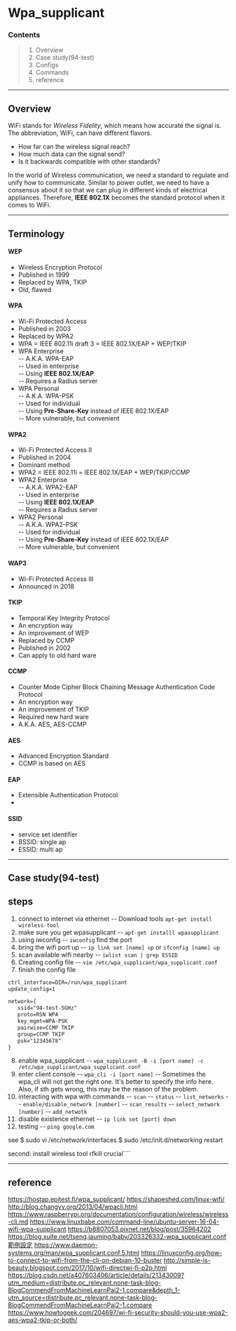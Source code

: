 Wpa_supplicant
==============

### Contents
> 1. Overview
> 2. Case study(94-test) 
> 2. Configs
> 3. Commands 
> 4. reference

********
Overview
--------
WiFi stands for *Wireless Fidelity*, which means how accurate the signal is. The abbreviation, WiFi, can have different flavors.
 - How far can the wireless signal reach?
 - How much data can the signal send?
 - Is it backwards compatible with other standards?  

In the world of Wireless communication, we need a standard to regulate and unify how to communicate. Similar to power outlet, we need to have a consensus about it so that we can plug in different kinds of electrical appliances. Therefore, **IEEE 802.1X** becomes the standard protocol when it comes to WiFi.


***********
Terminology
-----------
#### WEP 
 - Wireless Encryption Protocol
 - Published in 1999
 - Replaced by WPA, TKIP
 - Old, flawed

#### WPA
 -  Wi-Fi Protected Access
 -  Published in 2003
 -  Replaced by WPA2
 -  WPA = IEEE 802.11i draft 3 = IEEE 802.1X/EAP + WEP/TKIP
 -  WPA Enterprise  
 -- A.K.A. WPA-EAP  
 -- Used in enterprise  
 -- Using **IEEE 802.1X/EAP**  
 -- Requires a Radius server  
  - WPA Personal  
 -- A.K.A. WPA-PSK  
 -- Used for individual  
 -- Using **Pre-Share-Key** instead of IEEE 802.1X/EAP  
 -- More vulnerable, but convenient  


#### WPA2
 -  Wi-Fi Protected Access II  
 -  Published in 2004  
 -  Dominant method  
 -  WPA2 = IEEE 802.11i = IEEE 802.1X/EAP + WEP/TKIP/CCMP  
 -  WPA2 Enterprise  
 -- A.K.A. WPA2-EAP  
 -- Used in enterprise  
 -- Using **IEEE 802.1X/EAP**  
 -- Requires a Radius server  
  - WPA2 Personal  
 -- A.K.A. WPA2-PSK  
 -- Used for individual  
 -- Using **Pre-Share-Key** instead of IEEE 802.1X/EAP  
 -- More vulnerable, but convenient  



#### WAP3
 - Wi-Fi Protected Access III 
 - Announced in 2018

#### TKIP
 - Temporal Key Integrity Protocol
 - An encryption way
 - An improvement of WEP
 - Replaced by CCMP
 - Published in 2002
 - Can apply to old hard ware

#### CCMP
 - Counter Mode Cipher Block Chaining Message Authentication Code Protocol 
 - An encryption way
 - An improvement of TKIP
 - Required new hard ware
 - A.K.A. AES, AES-CCMP

#### AES
 -  Advanced Encryption Standard
 -  CCMP is based on AES

#### EAP
 - Extensible Authentication Protocol 
 - 
 
#### SSID
 - service set identifier
 - BSSID: single ap
 - ESSID: multi ap

******************
Case study(94-test)
-------------------

steps
-----
1. connect to internet via ethernet
 -- Download tools `apt-get install wireless-tool`
2. make sure you get wpasupplicant
 -- `apt-get installl wpasupplicant`
3. using iwconfig 
 -- `iwconfig` find the port
4. bring the wifi port up
 -- `ip link set [name] up` or `ifconfig [name] up`
5. scan available wifi nearby
 -- `iwlist scan | grep ESSID`
6. Creating config file
 -- `vim /etc/wpa_supplicant/wpa_supplicant.conf`
7. finish the config file
 ```txt
ctrl_interface=DIR=/run/wpa_supplicant
update_config=1

network={
    ssid="94-test-5GHz"
    proto=RSN WPA
    key_mgmt=WPA-PSK
    pairwise=CCMP TKIP
    group=CCMP TKIP
    psk="12345678"
}
 ```
8. enable wpa_supplicant
 -- `wpa_supplicant -B -i [port name] -c /etc/wpa_supplicant/wpa_supplicant.conf`
9. enter client console
 -- `wpa_cli -i [port name]`
 -- Sometimes the wpa_cli will not get the right one. It's better to specify the info here. Also, if sth gets wrong, this may be the reason of the problem.
10. interacting with wpa with commands
 -- `scan`
 -- `status`
 -- `list_networks` 
 -- `enable/disable_network [number]`
 -- `scan_results`
 -- `select_network [number]`
 -- `add_netwotk`
11. disable existence ethernet
 -- `ip link set [port] down`
12. testing
 -- `ping google.com`

see $ sudo vi /etc/network/interfaces
$ sudo /etc/init.d/networking restart





second: install wireless tool
rfkill crucial````


*********
reference
---------
https://hostap.epitest.fi/wpa_supplicant/
https://shapeshed.com/linux-wifi/
http://blog.changyy.org/2013/04/wpacli.html
https://www.raspberrypi.org/documentation/configuration/wireless/wireless-cli.md
https://www.linuxbabe.com/command-line/ubuntu-server-16-04-wifi-wpa-supplicant
https://b8807053.pixnet.net/blog/post/35964202
https://blog.xuite.net/tseng.jauming/baby/203326332-wpa_supplicant.conf範例設定
https://www.daemon-systems.org/man/wpa_supplicant.conf.5.html
https://linuxconfig.org/how-to-connect-to-wifi-from-the-cli-on-debian-10-buster
http://simple-is-beauty.blogspot.com/2017/10/wifi-directwi-fi-p2p.html
https://blog.csdn.net/a407603406/article/details/21343009?utm_medium=distribute.pc_relevant.none-task-blog-BlogCommendFromMachineLearnPai2-1.compare&depth_1-utm_source=distribute.pc_relevant.none-task-blog-BlogCommendFromMachineLearnPai2-1.compare
https://www.howtogeek.com/204697/wi-fi-security-should-you-use-wpa2-aes-wpa2-tkip-or-both/













